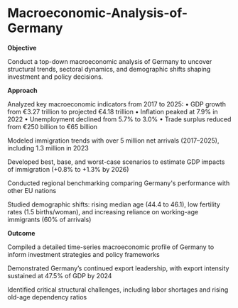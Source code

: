 # Macroeconomic-Analysis-of-Germany
**Objective**

Conduct a top-down macroeconomic analysis of Germany to uncover structural trends, sectoral dynamics, and demographic shifts shaping investment and policy decisions.

**Approach**

Analyzed key macroeconomic indicators from 2017 to 2025:
• GDP growth from €3.27 trillion to projected €4.18 trillion
• Inflation peaked at 7.9% in 2022
• Unemployment declined from 5.7% to 3.0%
• Trade surplus reduced from €250 billion to €65 billion

Modeled immigration trends with over 5 million net arrivals (2017–2025), including 1.3 million in 2023

Developed best, base, and worst-case scenarios to estimate GDP impacts of immigration (+0.8% to +1.3% by 2026)

Conducted regional benchmarking comparing Germany's performance with other EU nations

Studied demographic shifts: rising median age (44.4 to 46.1), low fertility rates (1.5 births/woman), and increasing reliance on working-age immigrants (60% of arrivals)

**Outcome**

Compiled a detailed time-series macroeconomic profile of Germany to inform investment strategies and policy frameworks

Demonstrated Germany’s continued export leadership, with export intensity sustained at 47.5% of GDP by 2024

Identified critical structural challenges, including labor shortages and rising old-age dependency ratios

